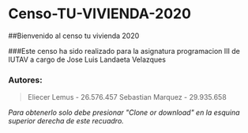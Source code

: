 # Censo-TU-VIVIENDA-2020

##Bienvenido al censo tu vivienda 2020

###Este censo ha sido realizado para la asignatura programacion III de IUTAV a cargo de Jose Luis Landaeta Velazques

### Autores:

> Eliecer Lemus - 26.576.457
> Sebastian Marquez - 29.935.658

*Para obtenerlo solo debe presionar "Clone or download" en la esquina superior derecha de este recuadro.*
